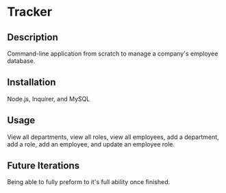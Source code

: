 # Tracker

## Description

Command-line application from scratch to manage a company's employee database.

## Installation

Node.js, Inquirer, and MySQL

## Usage

View all departments, view all roles, view all employees, add a department, add a role, add an employee, and update an employee role.

## Future Iterations

Being able to fully preform to it's full ability once finished.

